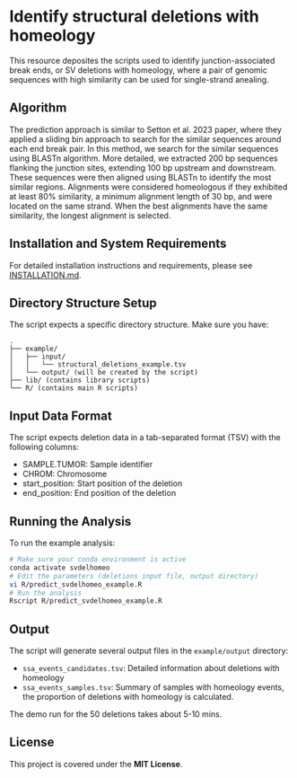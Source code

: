 # Identify structural deletions with homeology
This resource deposites the scripts used to identify junction-associated break ends, or SV deletions with homeology, where a pair of genomic sequences with high similarity can be used for single-strand anealing. 

## Algorithm
The prediction approach is similar to Setton et al. 2023 paper, where they applied a sliding bin approach to search for the similar sequences around each end break pair. 
In this method, we search for the similar sequences using BLASTn algorithm. More detailed, we extracted 200 bp sequences flanking the junction sites, extending 100 bp upstream and downstream. These sequences were then aligned using BLASTn to identify the most similar regions. Alignments were considered homeologous if they exhibited at least 80% similarity, a minimum alignment length of 30 bp, and were located on the same strand. When the best alignments have the same similarity, the longest alignment is selected.

## Installation and System Requirements
For detailed installation instructions and requirements, please see [INSTALLATION.md](INSTALLATION.md).

## Directory Structure Setup
The script expects a specific directory structure. Make sure you have:
```
.
├── example/
│   ├── input/
│   │   └── structural_deletions_example.tsv
│   └── output/ (will be created by the script)
├── lib/ (contains library scripts)
└── R/ (contains main R scripts)
```
## Input Data Format
The script expects deletion data in a tab-separated format (TSV) with the following columns:
- SAMPLE.TUMOR: Sample identifier
- CHROM: Chromosome
- start_position: Start position of the deletion
- end_position: End position of the deletion
## Running the Analysis
To run the example analysis:
```bash
# Make sure your conda environment is active
conda activate svdelhomeo
# Edit the parameters (deletions input file, output directory)
vi R/predict_svdelhomeo_example.R
# Run the analysis
Rscript R/predict_svdelhomeo_example.R
```
## Output
The script will generate several output files in the `example/output` directory:
- `ssa_events_candidates.tsv`: Detailed information about deletions with homeology
- `ssa_events_samples.tsv`: Summary of samples with homeology events, the proportion of deletions with homeology is calculated.

The demo run for the 50 deletions takes about 5-10 mins.

## License
This project is covered under the **MIT License**.
